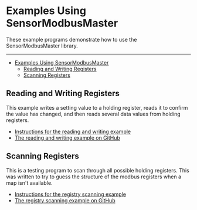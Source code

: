 # Examples Using SensorModbusMaster<!--! {#page_the_examples} -->

These example programs demonstrate how to use the SensorModbusMaster library.

___

[//]: # ( Start GitHub Only )

- [Examples Using SensorModbusMaster](#examples-using-sensormodbusmaster)
  - [Reading and Writing Registers](#reading-and-writing-registers)
  - [Scanning Registers](#scanning-registers)

[//]: # ( End GitHub Only )

[//]: # ( @tableofcontents )

[//]: # ( @m_footernavigation )

## Reading and Writing Registers<!--! {#examples_read_write_register} -->

This example writes a setting value to a holding register, reads it to confirm the value has changed, and then reads several data values from holding registers.

- [Instructions for the reading and writing example](https://envirodiy.github.io/SensorModbusMaster/example_read_write_register.html)
- [The reading and writing example on GitHub](https://github.com/EnviroDIY/SensorModbusMaster/tree/master/examples/readWriteRegister)

## Scanning Registers<!--! {#examples_scan_registers} -->

This is a testing program to scan through all possible holding registers.
This was written to try to guess the structure of the modbus registers when a map isn't available.

- [Instructions for the registry scanning example](https://envirodiy.github.io/SensorModbusMaster/example_scan_registers.html)
- [The registry scanning example on GitHub](https://github.com/EnviroDIY/SensorModbusMaster/tree/master/examples/scanRegisters)
